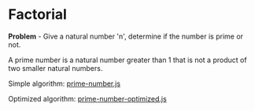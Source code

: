 # Factorial
**Problem** - Give a natural number 'n', determine if the number is prime or not.

A prime number is a natural number greater than 1 that is not a product of two smaller natural numbers.

Simple algorithm: [prime-number.js](./prime-number.js)

Optimized algorithm: [prime-number-optimized.js](./prime-number-optimized.js)

